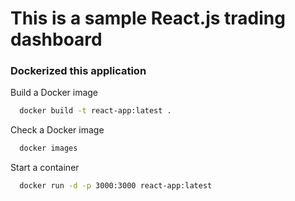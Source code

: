 # This is a sample React.js trading dashboard
### Dockerized this application
Build a Docker image
```bash
  docker build -t react-app:latest .
```
Check a Docker image
```bash
  docker images
```
Start a container
```bash
  docker run -d -p 3000:3000 react-app:latest
```
